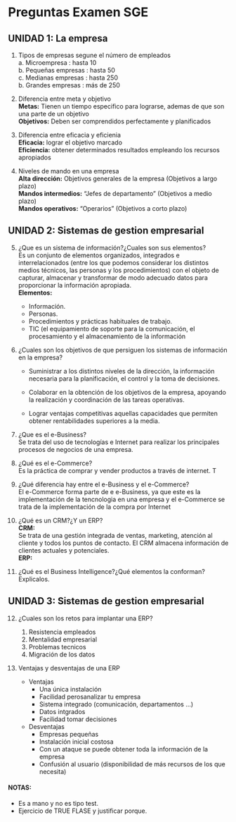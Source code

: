 # Preguntas Examen SGE
## UNIDAD 1: La empresa
1. Tipos de empresas segune el número de empleados  
   a. Microempresa : hasta 10  
   b. Pequeñas empresas : hasta 50  
   c. Medianas empresas : hasta 250  
   b. Grandes empresas : más de 250  

2. Diferencia entre meta y objetivo  
   **Metas:** Tienen un tiempo especifico para lograrse, ademas de que son una parte de un objetivo  
   **Objetivos:** Deben ser comprendidos perfectamente y planificados

3. Diferencia entre eficacia y eficienia  
   **Eficacia:** lograr el objetivo marcado    
   **Eficiencia:** obtener determinados resultados empleando los recursos apropiados

4. Niveles de mando en una empresa  
   **Alta dirección:** Objetivos generales de la empresa (Objetivos a largo plazo)  
   **Mandos intermedios:** “Jefes de departamento” (Objetivos a medio plazo)  
   **Mandos operativos:** “Operarios” (Objetivos a corto plazo)

## UNIDAD 2: Sistemas de gestion empresarial
5. ¿Que es un sistema de información?¿Cuales son sus elementos?  
   Es un conjunto de elementos organizados, integrados e interrelacionados (entre los que podemos considerar los distintos medios técnicos, las personas y los procedimientos) con el objeto de capturar, almacenar y transformar de modo adecuado datos para proporcionar la información apropiada.   
   **Elementos:**
      - Información. 
      - Personas.
      - Procedimientos y prácticas habituales de trabajo.
      - TIC (el equipamiento de soporte para la comunicación, el procesamiento y el almacenamiento de la información

6. ¿Cuales son los objetivos de que persiguen los sistemas de información en la empresa?
   
   - Suministrar a los distintos niveles de la dirección, la información
   necesaria para la planificación, el control y la toma de decisiones.

   - Colaborar en la obtención de los objetivos de la empresa, apoyando la realización y coordinación de las tareas operativas.

   - Lograr ventajas competitivas aquellas capacidades que permiten obtener rentabilidades superiores a la media.

7. ¿Que es el e-Business?  
   Se trata del uso de tecnologías e Internet para realizar los principales procesos de negocios de una empresa.

8. ¿Qué es el e-Commerce?  
    Es la práctica de comprar y vender productos a través de internet. T
9.  ¿Qué diferencia hay entre el e-Business y el e-Commerce?  
    El e-Commerce forma parte de e e-Business, ya que este es la implementación de la tencnologia en una empresa y el e-Commerce se trata de la implementación de la compra por Internet

10. ¿Qué es un CRM?¿Y un ERP?  
    **CRM:**  
    Se trata de una gestión integrada de ventas, marketing, atención al cliente y todos los puntos de contacto. El CRM almacena información de clientes actuales y potenciales.  
    **ERP:**

11. ¿Qué es el Business Intelligence?¿Qué elementos la conforman? Explicalos.
    
## UNIDAD 3: Sistemas de gestion empresarial
12. ¿Cuales son los retos para implantar una ERP?
       1. Resistencia empleados
       2. Mentalidad empresarial
       3. Problemas tecnicos
       4. Migración de los datos
    
13. Ventajas y desventajas de una ERP
       - Ventajas
         - Una única instalación
         - Facilidad perosanalizar tu empresa
         - Sistema integrado (comunicación, departamentos ...)
         - Datos intgrados
         - Facilidad tomar decisiones
       - Desventajas
         - Empresas pequeñas
         - Instalación inicial costosa
         - Con un ataque se puede obtener toda la información de la empresa
         - Confusión al usuario (disponibilidad de más recursos de los que necesita)

#### NOTAS:
- Es a mano y no es tipo test.
- Ejercicio de TRUE FLASE y justificar porque.